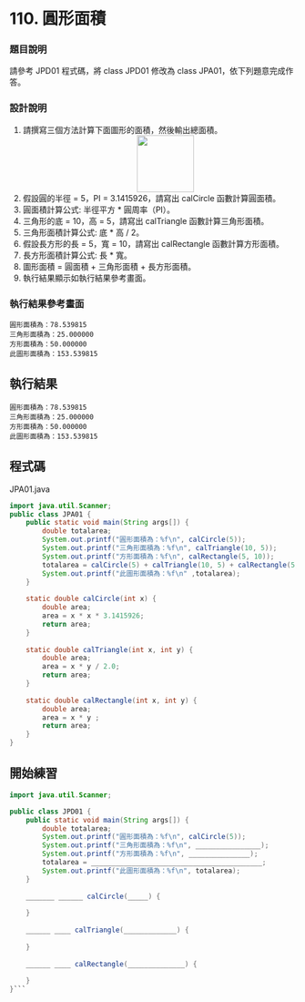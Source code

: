 # 110. 圓形面積

### 題目說明 ###

請參考 JPD01 程式碼，將 class JPD01 修改為 class JPA01，依下列題意完成作答。

### 設計說明 ###

1. 請撰寫三個方法計算下面圖形的面積，然後輸出總面積。 <br/><div style="padding-left:200px"><img src="/content/20/files/graph.png" width="100" alt="" /></div>
2. 假設圓的半徑 = 5，PI = 3.1415926，請寫出 calCircle 函數計算圓面積。 
3. 圓面積計算公式: 半徑平方 * 圓周率（PI）。 
4. 三角形的底 = 10，高 = 5，請寫出 calTriangle 函數計算三角形面積。 
5. 三角形面積計算公式: 底 * 高 / 2。 
6. 假設長方形的長 = 5，寬 = 10，請寫出 calRectangle 函數計算方形面積。 
7. 長方形面積計算公式: 長 * 寬。 
8. 圖形面積 = 圓面積 + 三角形面積 + 長方形面積。 
9. 執行結果顯示如執行結果參考畫面。 

### 執行結果參考畫面 ###

    圓形面積為：78.539815
    三角形面積為：25.000000
    方形面積為：50.000000
    此圖形面積為：153.539815

## 執行結果

```
圓形面積為：78.539815
三角形面積為：25.000000
方形面積為：50.000000
此圖形面積為：153.539815
```

## 程式碼

JPA01.java

```java
import java.util.Scanner;
public class JPA01 {
    public static void main(String args[]) {
        double totalarea;
        System.out.printf("圓形面積為：%f\n", calCircle(5));
        System.out.printf("三角形面積為：%f\n", calTriangle(10, 5));
        System.out.printf("方形面積為：%f\n", calRectangle(5, 10));
        totalarea = calCircle(5) + calTriangle(10, 5) + calRectangle(5, 10);
        System.out.printf("此圖形面積為：%f\n" ,totalarea);
    }
    
    static double calCircle(int x) {
        double area;
        area = x * x * 3.1415926;
        return area;
    }
    
    static double calTriangle(int x, int y) {
        double area;
        area = x * y / 2.0;
        return area;
    }
    
    static double calRectangle(int x, int y) {
        double area;
        area = x * y ;
        return area;
    }
}
```

## 開始練習

```java
import java.util.Scanner;

public class JPD01 {
    public static void main(String args[]) {
        double totalarea;
        System.out.printf("圓形面積為：%f\n", calCircle(5));
        System.out.printf("三角形面積為：%f\n", ________________);
        System.out.printf("方形面積為：%f\n", _______________);
        totalarea = __________________________________________;
        System.out.printf("此圖形面積為：%f\n", totalarea);
    }
    
    _______ ______ calCircle(_____) {
        
    }
    
    ______ ____ calTriangle(_____________) {
        
    }
    
    ______ ____ calRectangle(______________) {
        
    }
}```
